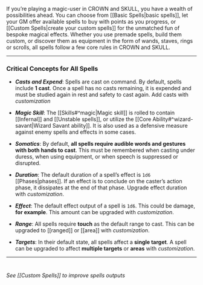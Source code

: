 If you’re playing a magic-user in CROWN and SKULL, you have a wealth of possibilities ahead. You can choose from [[Basic Spells|basic spells]], let your GM offer available spells to buy with points as you progress, or [[Custom Spells|create your custom spells]] for the unmatched fun of bespoke magical effects. 
Whether you use premade spells, build them custom, or discover them as equipment in the form of wands, staves, rings or scrolls, all spells follow a few core rules in CROWN and SKULL.

----
### Critical Concepts for All Spells
- ***Casts and Expend***: Spells are cast on command. By default, spells include **1 cast**. Once a spell has no casts remaining, it is expended and must be studied again in rest and safety to cast again. Add casts with *customization*

- ***Magic Skill***: The [[Skills#^magic|Magic skill]] is rolled to contain [[Infernal]] and [[Unstable spells]], or utilize the [[Core Ability#^wizard-savant|Wizard Savant ability]]. It is also used as a defensive measure against enemy spells and effects in some cases.

- ***Somatics***: By default, **all spells require audible words and gestures with both hands to cast**. This must be remembered when casting under duress, when using equipment, or when speech is suppressed or disrupted.

- ***Duration***: The default duration of a spell’s effect is `1d6` [[Phases|phases]]. If an effect is to conclude on the caster’s action phase, it dissipates at the end of that phase. Upgrade effect duration with *customization*.

- ***Effect***: The default effect output of a spell is `1d6`. This could be damage, **for example**. This amount can be upgraded with *customization*.

- ***Range***: All spells require **touch** as the default range to cast. This can be upgraded to [[ranged]] or [[area]] with *customization*.

- ***Targets***: In their default state, all spells affect a **single target**. A spell can be upgraded to affect **multiple targets** or **areas** with *customization*.
----
# 
*See [[Custom Spells]] to improve spells outputs*
